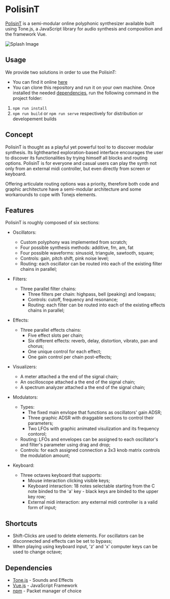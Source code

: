 # PolisinT

[PolisinT](https://furiocolombo.github.io/zenyth_polisint/) is a semi-modular online polyphonic synthesizer available built using Tone.js, a JavaScript library for audio synthesis and composition and the framework Vue.

![Splash Image](https://github.com/FurioColombo/zenyth_polisint/blob/main/assets/zenith_polisint.png)

## Usage
We provide two solutions in order to use the PolisinT:
  - You can find it online [here](https://furiocolombo.github.io/zenyth_polisint/)
  - You can clone this repository and run it on your own machine. Once installed the needed [dependencies](#Dependencies), run the following command in the project folder:
  1. `npm run install`
  2. `npm run build` or `npm run serve` respectively for distribution or developement builds

## Concept

PolisinT is thought as a playful yet powerful tool to to discover modular synthesis. Its lighthearted exploration-based interface encourages the user to discover its functionalities by trying himself all blocks and routing options. PolisinT is for everyone and casual users can play the synth not only from an external midi controller, but even directly from screen or keyboard.

Offering articulate routing options was a priority, therefore both code and graphic architecture have a semi-modular architecture and some workarounds to cope with Tonejs elements.


## Features
PolisinT is roughly composed of six sections:

- Oscillators: 
  - Custom polyphony was implemented from scratch;
  - Four possible synthesis methods: additive, fm, am, fat
  - Four possible waveforms: sinusoid, triangule, sawtooth, square;
  - Controls: gain, pitch shift, pink noise level; 
  - Routing: each oscillator can be routed into each of the existing filter chains in parallel; 
  
- Filters:
  - Three parallel filter chains:
    - Three filters per chain: highpass, bell (peaking) and lowpass;
    - Controls: cutoff, frequency and resonance;
    - Routing: each filter can be routed into each of the existing effects chains in parallel; 

- Effects:
  - Three parallel effects chains:
    - Five effect slots per chain;
    - Six different effects: reverb, delay, distortion, vibrato, pan and chorus;
    - One unique control for each effect;
    - One gain control per chain post-effects;
    
- Visualizers:
  - A meter attached a the end of the signal chain;
  - An oscilloscope attached a the end of the signal chain;
  - A spectrum analyzer attached a the end of the signal chain;
  
- Modulators:
  - Types: 
    - The fixed main envlope that functions as oscillators' gain ADSR;
    - Three graphic ADSR with draggable sections to control their parameters;
    - Two LFOs with graphic animated visulization and its frequency contorol;
  - Routing: LFOs and envelopes can be assigned to each oscillator's and filter's parameter using drag and drop;
  - Controls: for each assigned connection a 3x3 knob matrix controls the modulation amount;
 
- Keyboard:
  - Three octaves keyboard that supports:
    - Mouse interaction clicking visible keys;
    - Keyboard interaction: 18 notes selectable starting from the C note binded to the 'a' key - black keys are binded to the upper key row;
    - External midi interaction: any external midi controller is a valid form of input;
  

## Shortcuts
  - Shift-Clicks are used to delete elements. For oscillators can be disconnected and effects can be set to bypass;
  - When playing using keyboard input, 'z' and 'x' computer keys can be used to change octave;


## Dependencies
- [Tone.js](https://tonejs.github.io) - Sounds and Effects
- [Vue.js](https://vuejs.org) - JavaScript Framework 
- [npm](https://www.npmjs.com/) - Packet manager of choice
